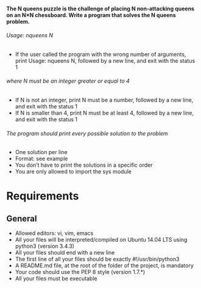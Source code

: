 #### The N queens puzzle is the challenge of placing N non-attacking queens on an N×N chessboard. Write a program that solves the N queens problem.

###### Usage: nqueens N
- If the user called the program with the wrong number of arguments, print Usage: nqueens N, followed by a new line, and exit with the status 1
###### where N must be an integer greater or equal to 4
- If N is not an integer, print N must be a number, followed by a new line, and exit with the status 1
- If N is smaller than 4, print N must be at least 4, followed by a new line, and exit with the status 1
###### The program should print every possible solution to the problem
- One solution per line
- Format: see example
- You don’t have to print the solutions in a specific order
- You are only allowed to import the sys module


# Requirements
## General
- Allowed editors: vi, vim, emacs
- All your files will be interpreted/compiled on Ubuntu 14.04 LTS using python3 (version 3.4.3)
- All your files should end with a new line
- The first line of all your files should be exactly #!/usr/bin/python3
- A README.md file, at the root of the folder of the project, is mandatory
- Your code should use the PEP 8 style (version 1.7.*)
- All your files must be executable



